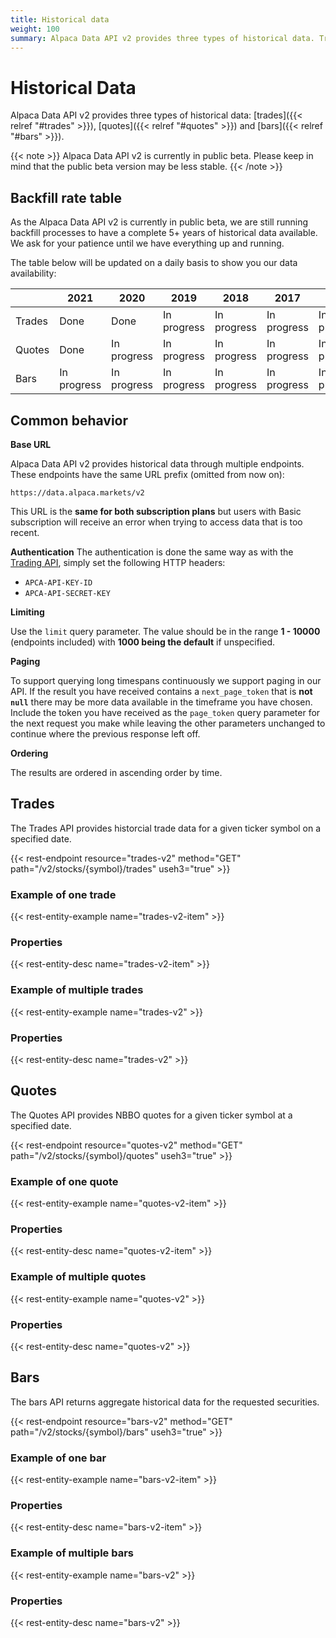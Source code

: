```yaml
---
title: Historical data
weight: 100
summary: Alpaca Data API v2 provides three types of historical data. Trades, quotes and bars. To check the multiple endpoints click on the card.
---
```


# Historical Data

Alpaca Data API v2 provides three types of historical data: [trades]({{<
 relref "#trades" >}}), [quotes]({{<
 relref "#quotes" >}}) and [bars]({{<
 relref "#bars" >}}).
 

{{< note >}} Alpaca Data API v2 is currently in public beta. 
Please keep in mind that the public beta version may be less stable. {{< /note >}}


## Backfill rate table

As the Alpaca Data API v2 is currently in public beta, we are still running backfill processes to have a complete 5+ years of historical data available. We ask for your patience until we have everything up and running.

The table below will be updated on a daily basis to show you our data availability:

|  | 2021 | 2020 | 2019 | 2018 | 2017 | 2016 |
| -------- | -------- | -------- | -------- | -------- | -------- | -------- |
| Trades     | Done     | Done     | In progress      | In progress    | In progress     | In progress      |
| Quotes     | Done     | In progress     | In progress      | In progress      | In progress      | In progress      |
| Bars    | In progress       | In progress      | In progress      | In progress     | In progress      | In progress     |


## Common behavior

**Base URL**

Alpaca Data API v2 provides historical data through multiple endpoints. These endpoints have the same URL prefix (omitted from now on):

```
https://data.alpaca.markets/v2
```

This URL is the **same for both subscription plans** but users with Basic subscription will receive an error when trying to access data that is too recent.


**Authentication**
The authentication is done the same way as with the [Trading API](https://alpaca.markets/docs/api-documentation/api-v2/#authentication), simply set the following HTTP headers:

- `APCA-API-KEY-ID`
- `APCA-API-SECRET-KEY`


**Limiting**

Use the `limit` query parameter. The value should be in the range **1 - 10000** (endpoints included) with **1000 being the default** if unspecified.


**Paging**

To support querying long timespans continuously we support paging in our API. If the result you have received contains a `next_page_token` that is **not `null`** there may be more data available in the timeframe you have chosen. Include the token you have received as the `page_token` query parameter for the next request you make while leaving the other parameters unchanged to continue where the previous response left off.


**Ordering**

The results are ordered in ascending order by time.


## Trades

The Trades API provides historcial trade data for a given ticker symbol on a specified date.

{{< rest-endpoint resource="trades-v2" method="GET" path="/v2/stocks/{symbol}/trades" useh3="true" >}}


### Example of one trade

{{< rest-entity-example name="trades-v2-item" >}}


### Properties

{{< rest-entity-desc name="trades-v2-item" >}}


### Example of multiple trades

{{< rest-entity-example name="trades-v2" >}}


### Properties

{{< rest-entity-desc name="trades-v2" >}}


## Quotes

The Quotes API provides NBBO quotes for a given ticker symbol at a specified date.

{{< rest-endpoint resource="quotes-v2" method="GET" path="/v2/stocks/{symbol}/quotes" useh3="true" >}}


### Example of one quote

{{< rest-entity-example name="quotes-v2-item" >}}


### Properties

{{< rest-entity-desc name="quotes-v2-item" >}}


### Example of multiple quotes

{{< rest-entity-example name="quotes-v2" >}}


### Properties

{{< rest-entity-desc name="quotes-v2" >}}


## Bars

The bars API returns aggregate historical data for the requested securities.

{{< rest-endpoint resource="bars-v2" method="GET" path="/v2/stocks/{symbol}/bars" useh3="true" >}}


### Example of one bar

{{< rest-entity-example name="bars-v2-item" >}}


### Properties

{{< rest-entity-desc name="bars-v2-item" >}}


### Example of multiple bars

{{< rest-entity-example name="bars-v2" >}}


### Properties

{{< rest-entity-desc name="bars-v2" >}}
